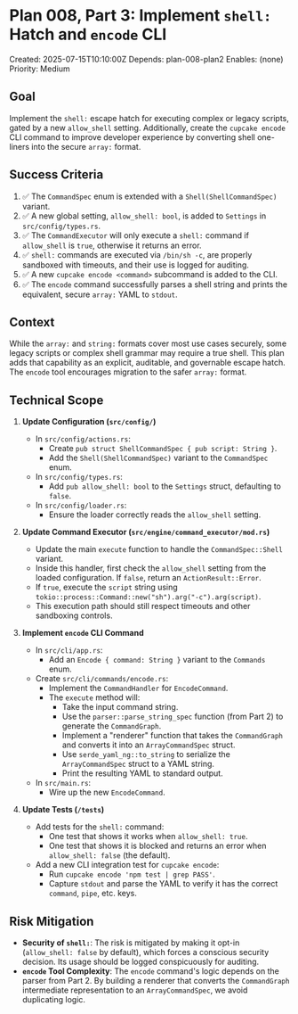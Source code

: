# Plan 008, Part 3: Implement `shell:` Hatch and `encode` CLI

Created: 2025-07-15T10:10:00Z
Depends: plan-008-plan2
Enables: (none)
Priority: Medium

## Goal

Implement the `shell:` escape hatch for executing complex or legacy scripts, gated by a new `allow_shell` setting. Additionally, create the `cupcake encode` CLI command to improve developer experience by converting shell one-liners into the secure `array:` format.

## Success Criteria

1.  ✅ The `CommandSpec` enum is extended with a `Shell(ShellCommandSpec)` variant.
2.  ✅ A new global setting, `allow_shell: bool`, is added to `Settings` in `src/config/types.rs`.
3.  ✅ The `CommandExecutor` will only execute a `shell:` command if `allow_shell` is `true`, otherwise it returns an error.
4.  ✅ `shell:` commands are executed via `/bin/sh -c`, are properly sandboxed with timeouts, and their use is logged for auditing.
5.  ✅ A new `cupcake encode <command>` subcommand is added to the CLI.
6.  ✅ The `encode` command successfully parses a shell string and prints the equivalent, secure `array:` YAML to `stdout`.

## Context

While the `array:` and `string:` formats cover most use cases securely, some legacy scripts or complex shell grammar may require a true shell. This plan adds that capability as an explicit, auditable, and governable escape hatch. The `encode` tool encourages migration to the safer `array:` format.

## Technical Scope

1.  **Update Configuration (`src/config/`)**

    - In `src/config/actions.rs`:
      - Create `pub struct ShellCommandSpec { pub script: String }`.
      - Add the `Shell(ShellCommandSpec)` variant to the `CommandSpec` enum.
    - In `src/config/types.rs`:
      - Add `pub allow_shell: bool` to the `Settings` struct, defaulting to `false`.
    - In `src/config/loader.rs`:
      - Ensure the loader correctly reads the `allow_shell` setting.

2.  **Update Command Executor (`src/engine/command_executor/mod.rs`)**

    - Update the main `execute` function to handle the `CommandSpec::Shell` variant.
    - Inside this handler, first check the `allow_shell` setting from the loaded configuration. If `false`, return an `ActionResult::Error`.
    - If `true`, execute the `script` string using `tokio::process::Command::new("sh").arg("-c").arg(script)`.
    - This execution path should still respect timeouts and other sandboxing controls.

3.  **Implement `encode` CLI Command**

    - In `src/cli/app.rs`:
      - Add an `Encode { command: String }` variant to the `Commands` enum.
    - Create `src/cli/commands/encode.rs`:
      - Implement the `CommandHandler` for `EncodeCommand`.
      - The `execute` method will:
        - Take the input command string.
        - Use the `parser::parse_string_spec` function (from Part 2) to generate the `CommandGraph`.
        - Implement a "renderer" function that takes the `CommandGraph` and converts it into an `ArrayCommandSpec` struct.
        - Use `serde_yaml_ng::to_string` to serialize the `ArrayCommandSpec` struct to a YAML string.
        - Print the resulting YAML to standard output.
    - In `src/main.rs`:
      - Wire up the new `EncodeCommand`.

4.  **Update Tests (`/tests`)**
    - Add tests for the `shell:` command:
      - One test that shows it works when `allow_shell: true`.
      - One test that shows it is blocked and returns an error when `allow_shell: false` (the default).
    - Add a new CLI integration test for `cupcake encode`:
      - Run `cupcake encode 'npm test | grep PASS'`.
      - Capture `stdout` and parse the YAML to verify it has the correct `command`, `pipe`, etc. keys.

## Risk Mitigation

- **Security of `shell:`**: The risk is mitigated by making it opt-in (`allow_shell: false` by default), which forces a conscious security decision. Its usage should be logged conspicuously for auditing.
- **`encode` Tool Complexity**: The `encode` command's logic depends on the parser from Part 2. By building a renderer that converts the `CommandGraph` intermediate representation to an `ArrayCommandSpec`, we avoid duplicating logic.
